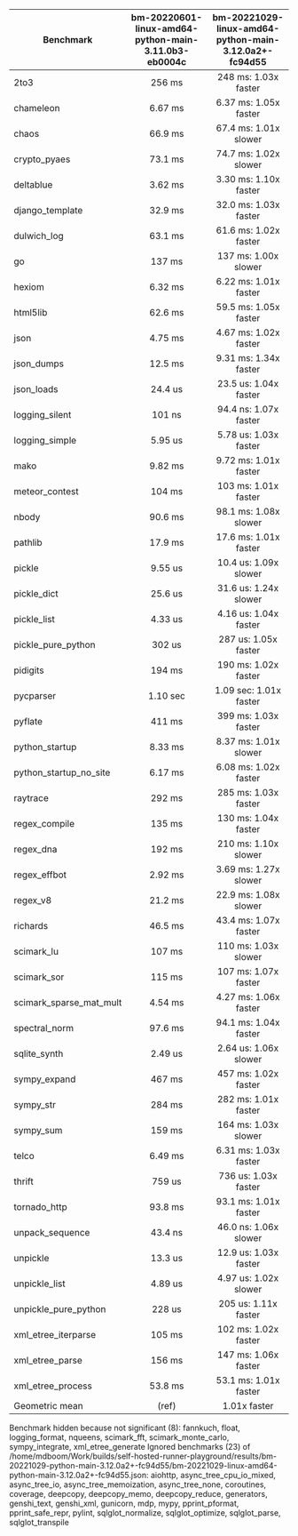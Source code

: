| Benchmark               | bm-20220601-linux-amd64-python-main-3.11.0b3-eb0004c | bm-20221029-linux-amd64-python-main-3.12.0a2+-fc94d55 |
|-------------------------|:----------------------------------------------------:|:-----------------------------------------------------:|
| 2to3                    | 256 ms                                               | 248 ms: 1.03x faster                                  |
| chameleon               | 6.67 ms                                              | 6.37 ms: 1.05x faster                                 |
| chaos                   | 66.9 ms                                              | 67.4 ms: 1.01x slower                                 |
| crypto_pyaes            | 73.1 ms                                              | 74.7 ms: 1.02x slower                                 |
| deltablue               | 3.62 ms                                              | 3.30 ms: 1.10x faster                                 |
| django_template         | 32.9 ms                                              | 32.0 ms: 1.03x faster                                 |
| dulwich_log             | 63.1 ms                                              | 61.6 ms: 1.02x faster                                 |
| go                      | 137 ms                                               | 137 ms: 1.00x slower                                  |
| hexiom                  | 6.32 ms                                              | 6.22 ms: 1.01x faster                                 |
| html5lib                | 62.6 ms                                              | 59.5 ms: 1.05x faster                                 |
| json                    | 4.75 ms                                              | 4.67 ms: 1.02x faster                                 |
| json_dumps              | 12.5 ms                                              | 9.31 ms: 1.34x faster                                 |
| json_loads              | 24.4 us                                              | 23.5 us: 1.04x faster                                 |
| logging_silent          | 101 ns                                               | 94.4 ns: 1.07x faster                                 |
| logging_simple          | 5.95 us                                              | 5.78 us: 1.03x faster                                 |
| mako                    | 9.82 ms                                              | 9.72 ms: 1.01x faster                                 |
| meteor_contest          | 104 ms                                               | 103 ms: 1.01x faster                                  |
| nbody                   | 90.6 ms                                              | 98.1 ms: 1.08x slower                                 |
| pathlib                 | 17.9 ms                                              | 17.6 ms: 1.01x faster                                 |
| pickle                  | 9.55 us                                              | 10.4 us: 1.09x slower                                 |
| pickle_dict             | 25.6 us                                              | 31.6 us: 1.24x slower                                 |
| pickle_list             | 4.33 us                                              | 4.16 us: 1.04x faster                                 |
| pickle_pure_python      | 302 us                                               | 287 us: 1.05x faster                                  |
| pidigits                | 194 ms                                               | 190 ms: 1.02x faster                                  |
| pycparser               | 1.10 sec                                             | 1.09 sec: 1.01x faster                                |
| pyflate                 | 411 ms                                               | 399 ms: 1.03x faster                                  |
| python_startup          | 8.33 ms                                              | 8.37 ms: 1.01x slower                                 |
| python_startup_no_site  | 6.17 ms                                              | 6.08 ms: 1.02x faster                                 |
| raytrace                | 292 ms                                               | 285 ms: 1.03x faster                                  |
| regex_compile           | 135 ms                                               | 130 ms: 1.04x faster                                  |
| regex_dna               | 192 ms                                               | 210 ms: 1.10x slower                                  |
| regex_effbot            | 2.92 ms                                              | 3.69 ms: 1.27x slower                                 |
| regex_v8                | 21.2 ms                                              | 22.9 ms: 1.08x slower                                 |
| richards                | 46.5 ms                                              | 43.4 ms: 1.07x faster                                 |
| scimark_lu              | 107 ms                                               | 110 ms: 1.03x slower                                  |
| scimark_sor             | 115 ms                                               | 107 ms: 1.07x faster                                  |
| scimark_sparse_mat_mult | 4.54 ms                                              | 4.27 ms: 1.06x faster                                 |
| spectral_norm           | 97.6 ms                                              | 94.1 ms: 1.04x faster                                 |
| sqlite_synth            | 2.49 us                                              | 2.64 us: 1.06x slower                                 |
| sympy_expand            | 467 ms                                               | 457 ms: 1.02x faster                                  |
| sympy_str               | 284 ms                                               | 282 ms: 1.01x faster                                  |
| sympy_sum               | 159 ms                                               | 164 ms: 1.03x slower                                  |
| telco                   | 6.49 ms                                              | 6.31 ms: 1.03x faster                                 |
| thrift                  | 759 us                                               | 736 us: 1.03x faster                                  |
| tornado_http            | 93.8 ms                                              | 93.1 ms: 1.01x faster                                 |
| unpack_sequence         | 43.4 ns                                              | 46.0 ns: 1.06x slower                                 |
| unpickle                | 13.3 us                                              | 12.9 us: 1.03x faster                                 |
| unpickle_list           | 4.89 us                                              | 4.97 us: 1.02x slower                                 |
| unpickle_pure_python    | 228 us                                               | 205 us: 1.11x faster                                  |
| xml_etree_iterparse     | 105 ms                                               | 102 ms: 1.02x faster                                  |
| xml_etree_parse         | 156 ms                                               | 147 ms: 1.06x faster                                  |
| xml_etree_process       | 53.8 ms                                              | 53.1 ms: 1.01x faster                                 |
| Geometric mean          | (ref)                                                | 1.01x faster                                          |

Benchmark hidden because not significant (8): fannkuch, float, logging_format, nqueens, scimark_fft, scimark_monte_carlo, sympy_integrate, xml_etree_generate
Ignored benchmarks (23) of /home/mdboom/Work/builds/self-hosted-runner-playground/results/bm-20221029-python-main-3.12.0a2+-fc94d55/bm-20221029-linux-amd64-python-main-3.12.0a2+-fc94d55.json: aiohttp, async_tree_cpu_io_mixed, async_tree_io, async_tree_memoization, async_tree_none, coroutines, coverage, deepcopy, deepcopy_memo, deepcopy_reduce, generators, genshi_text, genshi_xml, gunicorn, mdp, mypy, pprint_pformat, pprint_safe_repr, pylint, sqlglot_normalize, sqlglot_optimize, sqlglot_parse, sqlglot_transpile
